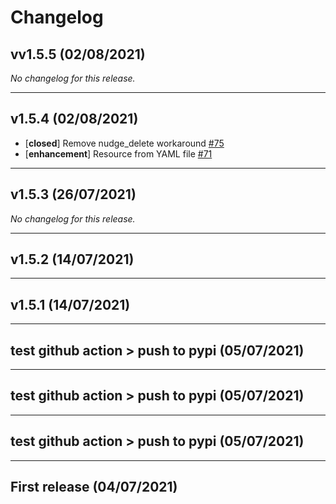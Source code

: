 # Changelog

## vv1.5.5 (02/08/2021)
*No changelog for this release.*

---

## v1.5.4 (02/08/2021)
- [**closed**] Remove nudge_delete workaround [#75](https://github.com/RedHatQE/openshift-python-wrapper/issues/75)
- [**enhancement**] Resource from YAML file [#71](https://github.com/RedHatQE/openshift-python-wrapper/issues/71)

---

## v1.5.3 (26/07/2021)
*No changelog for this release.*

---

## v1.5.2 (14/07/2021)

---

## v1.5.1 (14/07/2021)

---

## test github action > push to pypi (05/07/2021)

---

## test github action > push to pypi (05/07/2021)

---

## test github action > push to pypi (05/07/2021)

---

## First release (04/07/2021)
